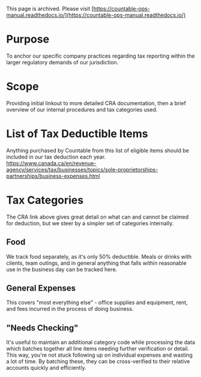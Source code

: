 This page is archived. Please visit [https://countable-ops-manual.readthedocs.io/](https://countable-ops-manual.readthedocs.io/)
# Purpose
To anchor our specific company practices regarding tax reporting within the larger regulatory demands of our jurisdiction.

# Scope
Providing initial linkout to more detailed CRA documentation, then a brief overview of our internal procedures and tax categories used.


# List of Tax Deductible Items
Anything purchased by Countable from this list of eligible items should be included in our tax deduction each year.
https://www.canada.ca/en/revenue-agency/services/tax/businesses/topics/sole-proprietorships-partnerships/business-expenses.html

# Tax Categories
The CRA link above gives great detail on what can and cannot be claimed for deduction, but we steer by a simpler set of categories internally.

## Food
We track food separately, as it's only 50% deductible. Meals or drinks with clients, team outings, and in general anything that falls within reasonable use in the business day can be tracked here.

## General Expenses
This covers "most everything else" - office supplies and equipment, rent, and fees incurred in the process of doing business.

## "Needs Checking"
It's useful to maintain an additional category code while processing the data which batches together all line items needing further verification or detail. This way, you're not stuck following up on individual expenses and wasting a lot of time. By batching these, they can be cross-verified to their relative accounts quickly and efficiently.

